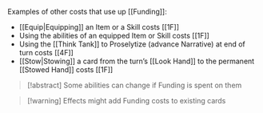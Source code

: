 Examples of other costs that use up [[Funding]]:

- [[Equip|Equipping]] an Item or a Skill  costs [[1F]]
- Using the abilities of an equipped Item or Skill costs [[1F]]
- Using the [[Think Tank]] to Proselytize (advance Narrative) at end of turn costs [[4F]]
- [[Stow|Stowing]] a card from the turn’s [[Look Hand]] to the permanent [[Stowed Hand]] costs [[1F]]

> [!abstract] Some abilities can change if Funding is spent on them

> [!warning] Effects might add Funding costs to existing cards

